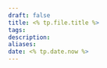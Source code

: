 ```yaml
---
draft: false
title: <% tp.file.title %>
tags:
description:
aliases:
date: <% tp.date.now %>
---
```

